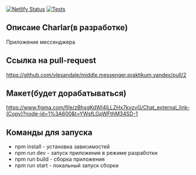 [![Netlify Status](https://api.netlify.com/api/v1/badges/34c28c93-b5dc-45ec-9e40-2f0e2f096d75/deploy-status)](https://app.netlify.com/sites/visionary-moxie-ab5e1a/deploys)
[![Tests](https://github.com/ylesandale/middle.messenger.praktikum.yandex/actions/workflows/tests.yml/badge.svg)](https://github.com/ylesandale/middle.messenger.praktikum.yandex/actions/workflows/tests.yml)

## Описаие Charlar(в разработке)
Приложение мессенджера

## Ссылка на pull-request
https://github.com/ylesandale/middle.messenger.praktikum.yandex/pull/2

## Макет(будет дорабатываться)
https://www.figma.com/file/zBhsgKdWI4lLLZHx7kvzvG/Chat_external_link-(Copy)?node-id=1%3A600&t=YWsfLGpWFthM34SD-1

## Команды для запуска
- npm install - установка зависимостей
- npm run dev - запуск приложения в режиме разработки
- npm run build - сборка приложения
- npm run start - локальный запуск сборки


